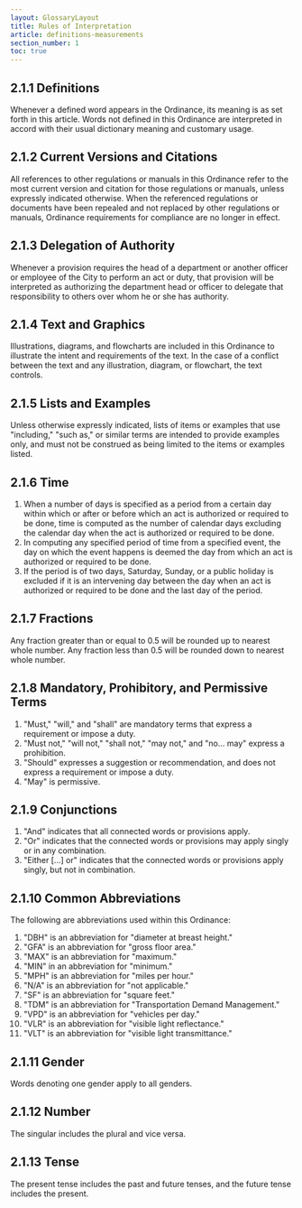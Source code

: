 ```yaml
---
layout: GlossaryLayout
title: Rules of Interpretation
article: definitions-measurements
section_number: 1
toc: true
---
```


## 2.1.1 Definitions

Whenever a defined word appears in the Ordinance, its meaning is as set forth in this article. Words not defined in this Ordinance are interpreted in accord with their usual dictionary meaning and customary usage.

## 2.1.2 Current Versions and Citations

All references to other regulations or manuals in this Ordinance refer to the most current version and citation for those regulations or manuals, unless expressly indicated otherwise. When the referenced regulations or documents have been repealed and not replaced by other regulations or manuals, Ordinance requirements for compliance are no longer in effect.

## 2.1.3 Delegation of Authority

Whenever a provision requires the head of a department or another officer or employee of the City to perform an act or duty, that provision will be interpreted as authorizing the department head or officer to delegate that responsibility to others over whom he or she has authority.

## 2.1.4 Text and Graphics

Illustrations, diagrams, and flowcharts are included in this Ordinance to illustrate the intent and requirements of the text. In the case of a conflict between the text and any illustration, diagram, or flowchart, the text controls.

## 2.1.5 Lists and Examples

Unless otherwise expressly indicated, lists of items or examples that use "including," "such as," or similar terms are intended to provide examples only, and must not be construed as being limited to the items or examples listed.

## 2.1.6 Time

1. When a number of days is specified as a period from a certain day within which or after or before which an act is authorized or required to be done, time is computed as the number of calendar days excluding the calendar day when the act is authorized or required to be done.
2. In computing any specified period of time from a specified event, the day on which the event happens is deemed the day from which an act is authorized or required to be done.
3. If the period is of two days, Saturday, Sunday, or a public holiday is excluded if it is an intervening day between the day when an act is authorized or required to be done and the last day of the period.

## 2.1.7 Fractions

Any fraction greater than or equal to 0.5 will be
rounded up to nearest whole number. Any fraction
less than 0.5 will be rounded down to nearest
whole number.

## 2.1.8 Mandatory, Prohibitory, and Permissive Terms

1. "Must," "will," and "shall" are mandatory terms that express a requirement or impose a duty.
2. "Must not," "will not," "shall not," "may not," and "no... may" express a prohibition.
3. "Should" expresses a suggestion or recommendation, and does not express a requirement or impose a duty.
4. "May" is permissive.

## 2.1.9 Conjunctions

1. "And" indicates that all connected words or provisions apply.
2. "Or" indicates that the connected words or provisions may apply singly or in any combination.
3. "Either [...] or" indicates that the connected words or provisions apply singly, but not in combination.

## 2.1.10 Common Abbreviations

The following are abbreviations used within this Ordinance:

1. "DBH" is an abbreviation for "diameter at breast height."
2. "GFA" is an abbreviation for "gross floor area."
3. "MAX" is an abbreviation for "maximum."
4. "MIN" in an abbreviation for "minimum."
5. "MPH" is an abbreviation for "miles per hour."
6. "N/A" is an abbreviation for "not applicable."
7. "SF" is an abbreviation for "square feet."
8. "TDM" is an abbreviation for "Transportation Demand Management."
9. "VPD" is an abbreviation for "vehicles per day."
10. "VLR" is an abbreviation for "visible light reflectance."
11. "VLT" is an abbreviation for "visible light transmittance."

## 2.1.11 Gender

Words denoting one gender apply to all genders.

## 2.1.12 Number

The singular includes the plural and vice versa.

## 2.1.13 Tense

The present tense includes the past and future tenses, and the future tense includes the present.
